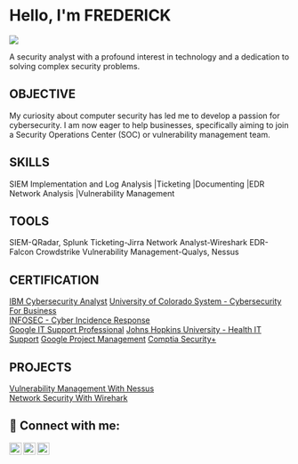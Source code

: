 # Hello, I'm FREDERICK
<a href="(https://www.linkedin.com/in/frederickoamankwah/)"><img src="https://img.shields.io/badge/-LinkedIn-0072b1?&style=for-the-badge&logo=linkedin&logoColor=white" /></a>


A security analyst with a profound interest in technology and a dedication to solving complex security problems.

## OBJECTIVE
My curiosity about computer security has led me to develop a passion for cybersecurity. I am now eager to help businesses, specifically aiming to join a Security Operations Center (SOC) or vulnerability management team.


## SKILLS                      
SIEM Implementation and Log Analysis |Ticketing |Documenting |EDR Network Analysis |Vulnerability Management
   


## TOOLS
SIEM-QRadar, Splunk
Ticketing-Jirra
Network Analyst-Wireshark
EDR-Falcon Crowdstrike
Vulnerability Management-Qualys, Nessus

## CERTIFICATION
[IBM Cybersecurity Analyst](https://coursera.org/share/b7682793c4bb6426ece74bdaad6801ef) 
[University of Colorado System - Cybersecurity For Business](https://coursera.org/share/fe74f9bb1ed8dae2bdf59727699ef584)    
[INFOSEC - Cyber Incidence Response](https://coursera.org/share/1906e72cf58cc0ff9ecc9eac376b8cfa)  
[Google IT Support Professional](https://coursera.org/share/3481589d829e25f0be5d814801cdee72)
[Johns Hopkins University - Health IT Support](https://coursera.org/share/464a4edcc542a9b36df32925a8d17395)
[Google Project Management](https://coursera.org/share/dc23030944f4055bc5517ba8486cf535)
[Comptia Security+](https://www.credly.com/badges/76f7bdc7-18d9-466e-aef5-48581efefcc9)  

## PROJECTS
[Vulnerability Management With Nessus](https://www.credly.com/badges/76f7bdc7-18d9-466e-aef5-48581efefcc9)  
[Network Security With Wirehark](https://www.credly.com/badges/76f7bdc7-18d9-466e-aef5-48581efefcc9)  



 

  




<h2> 🤳 Connect with me:</h2>

[<img align="left" alt="FrederickOPPONGAMANKWAAH | YouTube" width="22px" src="https://cdn.jsdelivr.net/npm/simple-icons@v3/icons/youtube.svg" />][youtube]
[<img align="left" alt="FrederickOppongAmankwah | Twitter" width="22px" src="https://cdn.jsdelivr.net/npm/simple-icons@v3/icons/twitter.svg" />][twitter]
[<img align="left" alt="FrederickOppongAmankwah | LinkedIn" width="22px" src="https://cdn.jsdelivr.net/npm/simple-icons@v3/icons/linkedin.svg" />][linkedin]

[twitter]: https://twitter.com/phreddie4
[youtube]: https://www.youtube.com/channel/UCI3SRvrAmO86aJhC7QobsXA
[instagram]: https://www.instagram.com/blackfadahood/
[linkedin]: https://www.linkedin.com/in/frederickoamankwah



<!--
**phreddie4/phreddie4** is a ✨ _special_ ✨ repository because its `README.md` (this file) appears on your GitHub profile.

Here are some ideas to get you started:

- 🔭 I’m currently working on ...
- 🌱 I’m currently learning ...
- 👯 I’m looking to collaborate on ...
- 🤔 I’m looking for help with ...
- 💬 Ask me about ...
- 📫 How to reach me: ...
- 😄 Pronouns: ...
- ⚡ Fun fact: ...
-->
